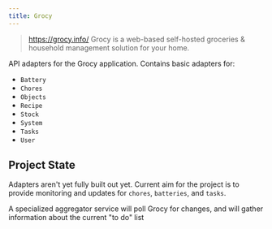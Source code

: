 ```yaml
---
title: Grocy
---
```


> https://grocy.info/
> Grocy is a web-based self-hosted groceries & household management solution for your home.

API adapters for the Grocy application. Contains basic adapters for:

- `Battery`
- `Chores`
- `Objects`
- `Recipe`
- `Stock`
- `System`
- `Tasks`
- `User`

## Project State

Adapters aren't yet fully built out yet. Current aim for the project is to provide monitoring and updates for `chores`, `batteries`, and `tasks`.

A specialized aggregator service will poll Grocy for changes, and will gather information about the current "to do" list
